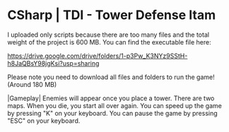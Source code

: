# CSharp | TDI - Tower Defense Itam

I uploaded only scripts because there are too many files and the total weight of the project is 600 MB.
You can find the executable file here:

https://drive.google.com/drive/folders/1-p3Pw_K3NYz9SStH-h8JaQBsY98jgKsi?usp=sharing

Please note you need to download all files and folders to run the game! (Around 180 MB)

|Gameplay|
Enemies will appear once you place a tower.
There are two maps.
When you die, you start all over again.
You can speed up the game by pressing "K" on your keyboard.
You can pause the game by pressing "ESC" on your keyboard.
